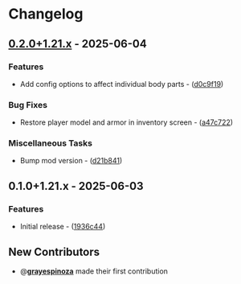 # Changelog

## [0.2.0+1.21.x](https://github.com/grayespinoza/lama/compare/0.1.0+1.21.x..0.2.0+1.21.x) - 2025-06-04

### Features

- Add config options to affect individual body parts - ([d0c9f19](https://github.com/grayespinoza/lama/commit/d0c9f19f7754e93505f5fe8ebc7319cd6fef9dca))

### Bug Fixes

- Restore player model and armor in inventory screen - ([a47c722](https://github.com/grayespinoza/lama/commit/a47c7221c5a4a456ff3b773ca02bc9f70e1fe8e0))

### Miscellaneous Tasks

- Bump mod version - ([d21b841](https://github.com/grayespinoza/lama/commit/d21b8411a498e3f2e5a255f7f0e63b23521e6732))
## 0.1.0+1.21.x - 2025-06-03

### Features

- Initial release - ([1936c44](https://github.com/grayespinoza/lama/commit/1936c44924694ddc99f4456c9b375ea0377d50a6))

## New Contributors

- @**[grayespinoza](https://github.com/grayespinoza)** made their first contribution

